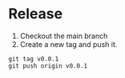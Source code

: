 # Release

1. Checkout the main branch
2. Create a new tag and push it.

```
git tag v0.0.1
git push origin v0.0.1
```
